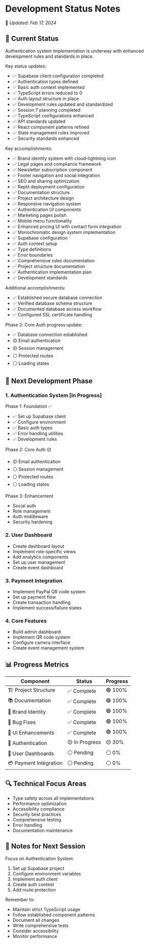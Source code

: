 # Development Status Notes
📅 *Updated: Feb 17, 2024*

## 🎯 Current Status

Authentication system implementation is underway with enhanced development rules and standards in place.

Key status updates:
- ✅ Supabase client configuration completed
- ✅ Authentication types defined
- ✅ Basic auth context implemented
- ✅ TypeScript errors reduced to 0
- ✅ Auth layout structure in place
- ✅ Development rules updated and standardized
- ✅ Session 7 planning completed
- ✅ TypeScript configurations enhanced
- ✅ API standards updated
- ✅ React component patterns refined
- ✅ State management rules improved
- ✅ Security standards enhanced

Key accomplishments:
- ✅ Brand identity system with cloud-lightning icon
- ✅ Legal pages and compliance framework
- ✅ Newsletter subscription component
- ✅ Footer navigation and social integration
- ✅ SEO and sharing optimization
- ✅ Replit deployment configuration
- ✅ Documentation structure
- ✅ Project architecture design
- ✅ Responsive navigation system
- ✅ Authentication UI components
- ✅ Marketing pages polish
- ✅ Mobile menu functionality
- ✅ Enhanced pricing UI with contact form integration
- ✅ Monochromatic design system implementation
- ✅ Supabase configuration
- ✅ Auth context setup
- ✅ Type definitions
- ✅ Error boundaries
- ✅ Comprehensive rules documentation
- ✅ Project structure documentation
- ✅ Authentication implementation plan
- ✅ Development standards

Additional accomplishments:
- ✅ Established secure database connection
- ✅ Verified database schema structure
- ✅ Documented database access workflow
- ✅ Configured SSL certificate handling

Phase 2: Core Auth progress update:
- ✅ Database connection established
- 🟡 Email authentication
- 🟡 Session management
- ⚪ Protected routes
- ⚪ Loading states

## 🚀 Next Development Phase 

### 1. Authentication System [In Progress]
Phase 1: Foundation ✅
- ✅ Set up Supabase client
- ✅ Configure environment
- ✅ Basic auth types
- ✅ Error handling utilities
- ✅ Development rules

Phase 2: Core Auth 🟡
- 🟡 Email authentication
- ⚪ Session management
- ⚪ Protected routes
- ⚪ Loading states

Phase 3: Enhancement
- Social auth
- Role management
- Auth middleware
- Security hardening

### 2. User Dashboard
- Create dashboard layout
- Implement role-specific views
- Add analytics components
- Set up user management
- Create event dashboard

### 3. Payment Integration
- Implement PayPal QR code system
- Set up payment flow
- Create transaction handling
- Implement success/failure states

### 4. Core Features
- Build admin dashboard
- Implement QR code system
- Configure camera interface
- Create event management system

## 📊 Progress Metrics
| Component | Status | Progress |
|-----------|---------|-----------|
| 🏗️ Project Structure | ✅ Complete | 🟢 100% |
| 📚 Documentation | ✅ Complete | 🟢 100% |
| 🎨 Brand Identity | ✅ Complete | 🟢 100% |
| 🐛 Bug Fixes | ✅ Complete | 🟢 100% |
| 🎨 UI Enhancements | ✅ Complete | 🟢 100% |
| 🔐 Authentication | 🟡 In Progress | 🟡 30% |
| 📱 User Dashboards | ⚪ Pending | ⚪ 0% |
| 💳 Payment Integration | ⚪ Pending | ⚪ 0% |

## 🔍 Technical Focus Areas
- Type safety across all implementations
- Performance optimization
- Accessibility compliance
- Security best practices
- Comprehensive testing
- Error handling
- Documentation maintenance

## 📝 Notes for Next Session
Focus on Authentication System:
1. Set up Supabase project
2. Configure environment variables
3. Implement auth client
4. Create auth context
5. Add route protection

Remember to:
- Maintain strict TypeScript usage
- Follow established component patterns
- Document all changes
- Write comprehensive tests
- Consider accessibility
- Monitor performance 
